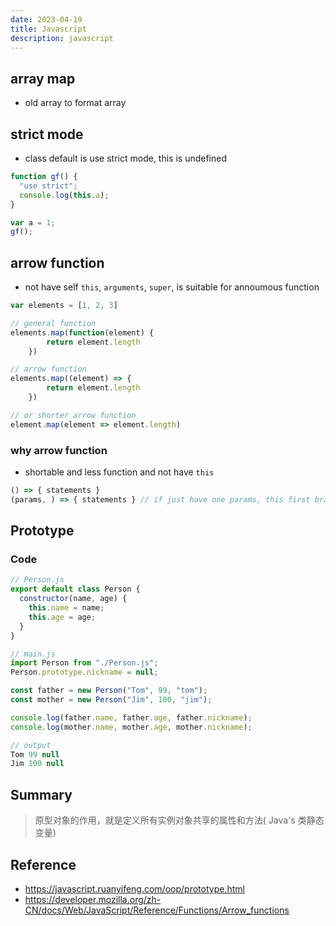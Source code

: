 ```yaml
---
date: 2023-04-19
title: Javascript
description: javascript
---
```


## array map

* old array to format array

## strict mode

* class default is use strict mode, this is undefined

```javascript
function gf() {
  "use strict";
  console.log(this.a);
}

var a = 1;
gf();
```

## arrow function

* not have self `this`, `arguments`, `super`, is suitable for annoumous function

```javascript
var elements = [1, 2, 3]

// general function
elements.map(function(element) {
        return element.length
    })

// arrow function
elements.map((element) => {
        return element.length
    })

// or shorter arrow function
element.map(element => element.length)
```

### why arrow function

* shortable and less function and not have `this`

```javascript
() => { statements }
(params, ) => { statements } // if just have one params, this first brackets is optional, but if no params, should add empty double brackets
```

## Prototype

### Code

```javascript
// Person.js
export default class Person {
  constructor(name, age) {
    this.name = name;
    this.age = age;
  }
}

// main.js
import Person from "./Person.js";
Person.prototype.nickname = null;

const father = new Person("Tom", 99, "tom");
const mother = new Person("Jim", 100, "jim");

console.log(father.name, father.age, father.nickname);
console.log(mother.name, mother.age, mother.nickname);

// output
Tom 99 null
Jim 100 null
```

## Summary

> 原型对象的作用，就是定义所有实例对象共享的属性和方法( Java's 类静态变量)

## Reference

* https://javascript.ruanyifeng.com/oop/prototype.html
* https://developer.mozilla.org/zh-CN/docs/Web/JavaScript/Reference/Functions/Arrow_functions
